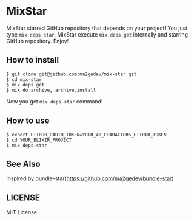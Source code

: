 # MixStar

MixStar starred GitHub repository that depends on your project!
You just type `mix deps.star`, MixStar execute `mix deps.get` internally and starring GitHub repository.
Enjoy!

## How to install

```
$ git clone git@github.com:ma2gedev/mix-star.git
$ cd mix-star
$ mix deps.get
$ mix do archive, archive.install
```

Now you get `mix deps.star` command!

## How to use

```
$ export GITHUB_OAUTH_TOKEN=YOUR_40_CHARACTERS_GITHUB_TOKEN
$ cd YOUR_ELIXIR_PROJECT
$ mix deps.star
```

## See Also

inspired by bundle-star(https://github.com/ma2gedev/bundle-star)

## LICENSE

MIT License

